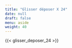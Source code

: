 ```yaml
---
title: "Glisser déposer X 24"
date: null
draft: false
menu: aside
weight: 40
---
```


{{< glisser_deposer_24 >}}